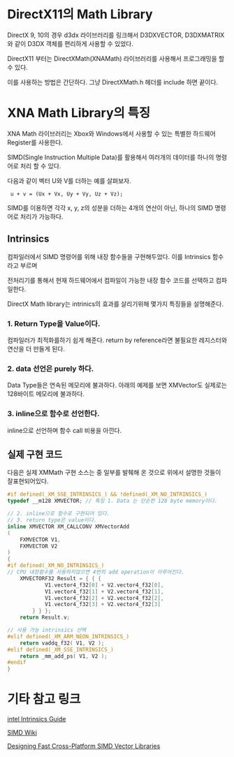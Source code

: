 # DirectX11의 Math Library

DirectX 9, 10의 경우 d3dx 라이브러리를 링크해서 D3DXVECTOR, D3DXMATRIX와 같이 D3DX 객체를 편리하게 사용할 수 있었다.

DirectX11 부터는 DirectXMath(XNAMath) 라이브러리를 사용해서 프로그래밍을 할 수 있다.

이를 사용하는 방법은 간단하다. 그냥 DirectXMath.h 헤더를 include 하면 끝이다.


# XNA Math Library의 특징

XNA Math 라이브러리는 Xbox와 Windows에서 사용할 수 있는 특별한 하드웨어 Register를 사용한다.

SIMD(Single Instruction Multiple Data)를 활용해서 여러개의 데이터를 하나의 명령어로 처리 할 수 있다.

다음과 같이 벡터 U와 V를 더하는 예를 살펴보자.

```
 u + v = (Ux + Vx, Uy + Vy, Uz + Vz);
```

SIMD를 이용하면 각각 x, y, z의 성분을 더하는 4개의 연산이 아닌,  하나의 SIMD 명령어로 처리가 가능하다.

## Intrinsics

컴파일러에서 SIMD 명령어를 위해 내장 함수들을 구현해두었다. 이를 Intrinsics 함수라고 부르며

전처리기를 통해서 현재 하드웨어에서 컴파일이 가능한 내장 함수 코드를 선택하고 컴파일한다.

DirectX Math library는 intrinics의 효과를 살리기위해 몇가지 특징들을 설명해준다.

### 1. Return Type을 Value이다.

컴파일러가 최적화를하기 쉽게 해준다. return by reference라면 불필요한 레지스터와 연산을 더 만들게 된다.

### 2. data 선언은 purely 하다.

Data Type들은 연속된 메모리에 불과하다.
아래의 예제를 보면 XMVector도 실제로는 128바이트 메모리에 불과하다.

### 3. inline으로 함수로 선언한다.

inline으로 선언하며 함수 call 비용을 아낀다.


## 실제 구현 코드

다음은 실제 XMMath 구현 소스는 중 일부를 발췌해 온 것으로 위에서 설명한 것들이 잘표현되어있다.

```c
#if defined(_XM_SSE_INTRINSICS_) && !defined(_XM_NO_INTRINSICS_)
typedef __m128 XMVECTOR; // 특징 1. Data 는 단순한 128 byte memory이다.

// 2. inline으로 함수로 구현되어 있다.
// 3. return type은 value이다.
inline XMVECTOR XM_CALLCONV XMVectorAdd
(
    FXMVECTOR V1, 
    FXMVECTOR V2
)
{
#if defined(_XM_NO_INTRINSICS_)
// CPU 내장함수를 사용하지않으면 4번의 add operation이 이루어진다.
    XMVECTORF32 Result = { { {
            V1.vector4_f32[0] + V2.vector4_f32[0],
            V1.vector4_f32[1] + V2.vector4_f32[1],
            V1.vector4_f32[2] + V2.vector4_f32[2],
            V1.vector4_f32[3] + V2.vector4_f32[3]
        } } };
    return Result.v;

// 사용 가능 intrinsics 선택
#elif defined(_XM_ARM_NEON_INTRINSICS_)
    return vaddq_f32( V1, V2 );
#elif defined(_XM_SSE_INTRINSICS_)
    return _mm_add_ps( V1, V2 );
#endif
}
```

# 기타 참고 링크

[intel Intrinsics Guide](https://software.intel.com/sites/landingpage/IntrinsicsGuide/#text=_mm_add_ps)

[SIMD Wiki](https://en.wikipedia.org/wiki/SIMD)

[Designing Fast Cross-Platform SIMD Vector Libraries](https://www.gamasutra.com/view/feature/4248/designing_fast_crossplatform_simd_.php)
